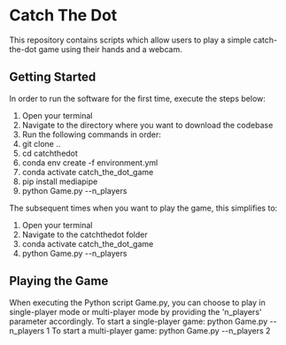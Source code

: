 # Catch The Dot

This repository contains scripts which allow users to play a simple catch-the-dot game using their hands and a webcam.

## Getting Started

In order to run the software for the first time, execute the steps below:
1. Open your terminal
2. Navigate to the directory where you want to download the codebase
3. Run the following commands in order:
4. git clone ..
5. cd catchthedot
6. conda env create -f environment.yml
7. conda activate catch_the_dot_game
8. pip install mediapipe
9. python Game.py --n_players <x>

The subsequent times when you want to play the game, this simplifies to:
1. Open your terminal
2. Navigate to the catchthedot folder
3. conda activate catch_the_dot_game
4. python Game.py --n_players <x>

## Playing the Game

When executing the Python script Game.py, you can choose to play in single-player mode or multi-player mode by providing the 'n_players' parameter accordingly.
To start a single-player game: python Game.py --n_players 1
To start a multi-player game: python Game.py --n_players 2


